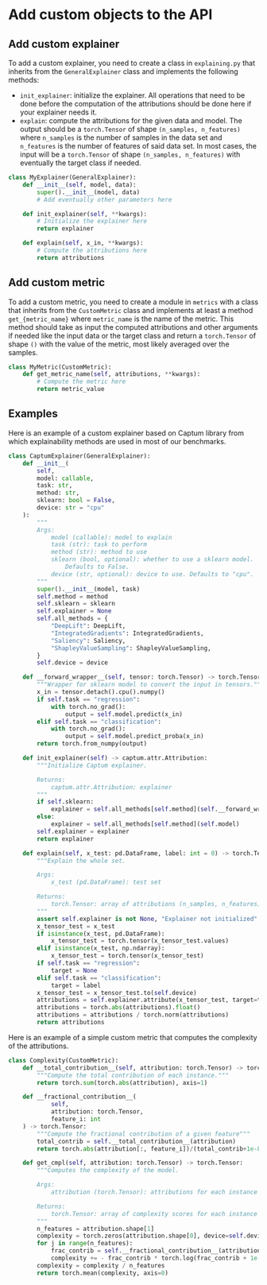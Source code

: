 # Add custom objects to the API

## Add custom explainer

To add a custom explainer, you need to create a class in `explaining.py` that inherits from the `GeneralExplainer` class and implements the following methods:
- `init_explainer`: initialize the explainer. All operations that need to be done before the computation of the attributions should be done here if your explainer needs it.
- `explain`: compute the attributions for the given data and model. The output should be a `torch.Tensor` of shape `(n_samples, n_features)` where `n_samples` is the number of samples in the data set and `n_features` is the number of features of said data set. In most cases, the input will be a `torch.Tensor` of shape `(n_samples, n_features)` with eventually the target class if needed.

```python
class MyExplainer(GeneralExplainer):
    def __init__(self, model, data):
        super().__init__(model, data)
        # Add eventually other parameters here

    def init_explainer(self, **kwargs):
        # Initialize the explainer here
        return explainer

    def explain(self, x_in, **kwargs):
        # Compute the attributions here
        return attributions
```

## Add custom metric

To add a custom metric, you need to create a module in `metrics` with a class that inherits from the `CustomMetric` class and implements at least a method `get_{metric_name}` where `metric_name` is the name of the metric. This method should take as input the computed attributions and other arguments if needed like the input data or the target class and return a `torch.Tensor` of shape `()` with the value of the metric, most likely averaged over the samples.

```python
class MyMetric(CustomMetric):
    def get_metric_name(self, attributions, **kwargs):
        # Compute the metric here
        return metric_value
```

## Examples

Here is an example of a custom explainer based on Captum library from which explainability methods are used in most of our benchmarks.

```python
class CaptumExplainer(GeneralExplainer):
    def __init__(
        self,
        model: callable,
        task: str,
        method: str,
        sklearn: bool = False,
        device: str = "cpu"
    ):
        """
        Args:
            model (callable): model to explain
            task (str): task to perform
            method (str): method to use
            sklearn (bool, optional): whether to use a sklearn model.
                Defaults to False.
            device (str, optional): device to use. Defaults to "cpu".
        """
        super().__init__(model, task)
        self.method = method
        self.sklearn = sklearn
        self.explainer = None
        self.all_methods = {
            "DeepLift": DeepLift,
            "IntegratedGradients": IntegratedGradients,
            "Saliency": Saliency,
            "ShapleyValueSampling": ShapleyValueSampling,
        }
        self.device = device

    def __forward_wrapper__(self, tensor: torch.Tensor) -> torch.Tensor:
        """Wrapper for sklearn model to convert the input in tensors."""
        x_in = tensor.detach().cpu().numpy()
        if self.task == "regression":
            with torch.no_grad():
                output = self.model.predict(x_in)
        elif self.task == "classification":
            with torch.no_grad():
                output = self.model.predict_proba(x_in)
        return torch.from_numpy(output)

    def init_explainer(self) -> captum.attr.Attribution:
        """Initialize Captum explainer.

        Returns:
            captum.attr.Attribution: explainer
        """
        if self.sklearn:
            explainer = self.all_methods[self.method](self.__forward_wrapper__)
        else:
            explainer = self.all_methods[self.method](self.model)
        self.explainer = explainer
        return explainer

    def explain(self, x_test: pd.DataFrame, label: int = 0) -> torch.Tensor:
        """Explain the whole set.

        Args:
            x_test (pd.DataFrame): test set

        Returns:
            torch.Tensor: array of attributions (n_samples, n_features)
        """
        assert self.explainer is not None, "Explainer not initialized"
        x_tensor_test = x_test
        if isinstance(x_test, pd.DataFrame):
            x_tensor_test = torch.tensor(x_tensor_test.values)
        elif isinstance(x_test, np.ndarray):
            x_tensor_test = torch.tensor(x_tensor_test)
        if self.task == "regression":
            target = None
        elif self.task == "classification":
            target = label
        x_tensor_test = x_tensor_test.to(self.device)
        attributions = self.explainer.attribute(x_tensor_test, target=target)
        attributions = torch.abs(attributions).float()
        attributions = attributions / torch.norm(attributions)
        return attributions
```

Here is an example of a simple custom metric that computes the complexity of the attributions.

```python
class Complexity(CustomMetric):
    def __total_contribution__(self, attribution: torch.Tensor) -> torch.Tensor:
        """Compute the total contribution of each instance."""
        return torch.sum(torch.abs(attribution), axis=1)

    def __fractional_contribution__(
            self,
            attribution: torch.Tensor,
            feature_i: int
    ) -> torch.Tensor:
        """Compute the fractional contribution of a given feature"""
        total_contrib = self.__total_contribution__(attribution)
        return torch.abs(attribution[:, feature_i])/(total_contrib+1e-8)

    def get_cmpl(self, attribution: torch.Tensor) -> torch.Tensor:
        """Computes the complexity of the model.

        Args:
            attribution (torch.Tensor): attributions for each instance

        Returns:
            torch.Tensor: array of complexity scores for each instance
        """
        n_features = attribution.shape[1]
        complexity = torch.zeros(attribution.shape[0], device=self.device)
        for j in range(n_features):
            frac_contrib = self.__fractional_contribution__(attribution, j)
            complexity += - frac_contrib * torch.log(frac_contrib + 1e-8)
        complexity = complexity / n_features
        return torch.mean(complexity, axis=0)
```